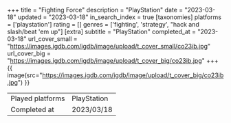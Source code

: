 +++
title = "Fighting Force"
description = "PlayStation"
date = "2023-03-18"
updated = "2023-03-18"
in_search_index = true
[taxonomies]
platforms = ['playstation']
rating = []
genres = ['fighting', 'strategy', "hack and slash/beat 'em up"]
[extra]
subtitle = "PlayStation"
completed_at = "2023-03-18"
url_cover_small = "https://images.igdb.com/igdb/image/upload/t_cover_small/co23ib.jpg"
url_cover_big = "https://images.igdb.com/igdb/image/upload/t_cover_big/co23ib.jpg"
+++
{{ image(src="https://images.igdb.com/igdb/image/upload/t_cover_big/co23ib.jpg") }}

|              |            |
| ------------ | ---------- |
| Played platforms    | PlayStation |
| Completed at | 2023/03/18 |

